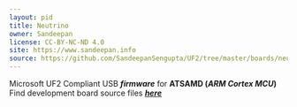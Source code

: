 ```yaml
---
layout: pid
title: Neutrino
owner: Sandeepan
license: CC-BY-NC-ND 4.0
site: https://www.sandeepan.info
source: https://github.com/SandeepanSengupta/UF2/tree/master/boards/neutrino
---
```

Microsoft UF2 Compliant USB **_firmware_** for **ATSAMD (_ARM Cortex MCU_)**
<br/>
Find development board source files **_[here](https://github.com/SandeepanSengupta/Neutrino)_**
